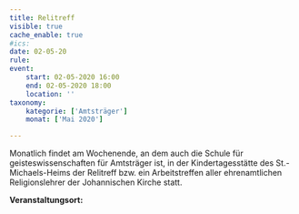 ```yaml
---
title: Relitreff
visible: true
cache_enable: true
#ics: 
date: 02-05-20
rule: 
event:
	start: 02-05-2020 16:00
	end: 02-05-2020 18:00
	location: ''
taxonomy:
	kategorie: ['Amtsträger']
	monat: ['Mai 2020']

---
```

Monatlich findet am Wochenende, an dem auch die Schule für geisteswissenschaften für Amtsträger ist, in der Kindertagesstätte des St.-Michaels-Heims der Relitreff bzw. ein Arbeitstreffen aller ehrenamtlichen Religionslehrer der Johannischen Kirche statt.



**Veranstaltungsort:** 

